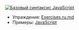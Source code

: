 [![Базовый синтаксис JavaScript](https://img.youtube.com/vi/xJn3k1f4BiM/0.jpg)](https://www.youtube.com/watch?v=xJn3k1f4BiM)

- Упраждения: [Exercises.ru.md](Exercises.ru.md)
- Примеры: [JavaScript](JavaScript)
